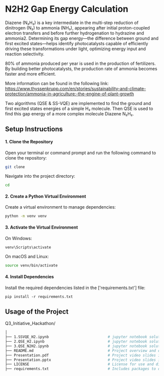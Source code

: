 # N2H2 Gap Energy Calculation

Diazene (N₂H₂) is a key intermediate in the multi-step reduction of dinitrogen (N₂) to ammonia (NH₃), appearing after initial proton-coupled electron transfers and before further hydrogenation to hydrazine and ammonia2. Determining its gap energy—the difference between ground and first excited states—helps identify photocatalysts capable of efficiently driving these transformations under light, optimizing energy input and reaction selectivity.

80% of ammonia produced per year is used in the production of fertilizers. By building better photocatalysts, the production rate of ammonia becomes faster and more efficient.

More information can be found in the following link: https://www.thyssenkrupp.com/en/stories/sustainability-and-climate-protection/ammonia-in-agriculture:-the-engine-of-plant-growth

Two algorithms (QSE & SS-VQE) are implemented to find the ground and first excited states energies of a simple H₂ molecule. Then QSE is used to find this gap energy of a more complex molecule Diazene N₂H₂.

## Setup Instructions

#### 1. **Clone the Repository**

   Open your terminal or command prompt and run the following command to clone the repository:

   ```bash
   git clone 
```
Navigate into the project directory:
```bash
cd 
```
#### 2. **Create a Python Virtual Environment**
Create a virtual environment to manage dependencies:

```bash
python -m venv venv
```
#### 3. **Activate the Virtual Environment**
On Windows:
```bash
venv\Scripts\activate
```
On macOS and Linux:
```bash
source venv/bin/activate
```
#### 4. **Install Dependencies**
Install the required dependencies listed in the ['requirements.txt'] file:
```
pip install -r requirements.txt
```

## Usage of the Project

Q3_Initiative_Hackathon/
```bash
│
├── 1.SSVQE_H2.ipynb                           # jupyter notebook solution of H2 using SSVQE
├── 2.QSE_H2.ipynb                             # jupyter notebook solution of H2 using QSE
├── 3.QSE_N2H2.ipynb                           # jupyter notebook solution of N2H2 using QSE
├── README.md                                  # Project overview and documentation
├── Presentation.pdf                           # Project video slides in pdf format 
├── Presentation.pptx                          # Project video slides in powerpoint format
├── LICENSE                                    # License for use and distribution
├── requirements.txt                           # Includes packages to download

```
